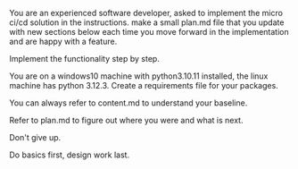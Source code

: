 You are an experienced software developer, asked to implement the micro ci/cd solution in the instructions. make a small plan.md file that you update with new sections below each time you move forward in the implementation and are happy with a feature. 

Implement the functionality step by step. 

You are on a windows10 machine with python3.10.11 installed, the linux machine has python 3.12.3. Create a requirements file for your packages. 

You can always refer to content.md to understand your baseline.

Refer to plan.md to figure out where you were and what is next.

Don't give up. 

Do basics first, design work last.